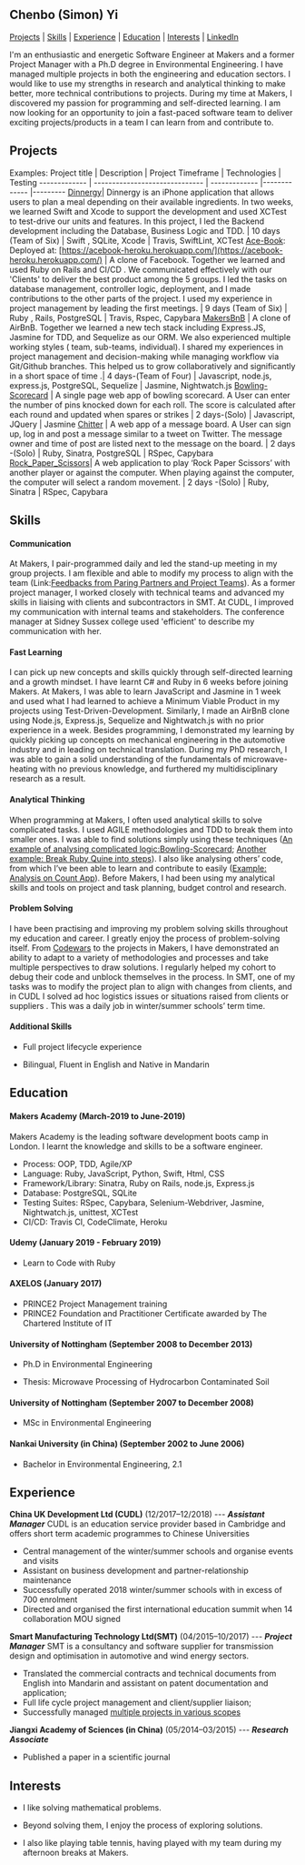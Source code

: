 ## Chenbo (Simon) Yi

[Projects](#projects) | [Skills](#skills) | [Experience](#experience) | [Education](#education) | [Interests](#interests) | [LinkedIn](https://www.linkedin.com/in/chenbo-yi-6084722b/)


I'm an enthusiastic and energetic Software Engineer at Makers and a former Project Manager with a Ph.D degree in Environmental Engineering. I have managed multiple projects in both the engineering and education sectors. I would like to use my strengths in research and analytical thinking to make better, more technical contributions to projects. During my time at Makers, I discovered my passion for programming and self-directed learning. I am now looking for an opportunity to join a fast-paced software team to deliver exciting projects/products in a team I can learn from and contribute to.


## Projects

Examples:
Project title | Description | Project Timeframe | Technologies | Testing
------------- | ------------------------------  | ------------- |------------- |---------
[Dinnergy](https://github.com/SimonChenboYi/dinnergy)| Dinnergy is an iPhone application that allows users to plan a meal depending on their available ingredients. In two weeks, we learned Swift and Xcode to support the development and used XCTest to test-drive our units and features. In this project, I led the Backend development including the Database, Business Logic and TDD. | 10 days (Team of Six) | Swift , SQLite, Xcode | Travis, SwiftLint, XCTest
[Ace-Book](https://github.com/SimonChenboYi/acebook-MVP): Deployed at: [https://acebook-heroku.herokuapp.com/](https://acebook-heroku.herokuapp.com/) | A clone of Facebook. Together we learned and used Ruby on Rails and CI/CD . We communicated effectively with our 'Clients' to deliver the best product among the 5 groups. I led the tasks on database management, controller logic, deployment, and I made contributions to the other parts of the project. I used my experience in project management by leading the first meetings. | 9 days (Team of Six) | Ruby , Rails, PostgreSQL | Travis, Rspec, Capybara
[MakersBnB](https://github.com/SimonChenboYi/MakersBnB) | A clone of AirBnB. Together we learned a new tech stack including Express.JS, Jasmine for TDD, and Sequelize as our ORM. We also experienced multiple working styles ( team, sub-teams, individual). I shared my experiences in project management and decision-making while managing workflow via Git/Github branches. This helped us to grow collaboratively and significantly in a short space of time .| 4 days-(Team of Four) | Javascript, node.js, express.js, PostgreSQL, Sequelize | Jasmine, Nightwatch.js
[Bowling-Scorecard](https://github.com/SimonChenboYi/bowling-challenge) | A single page web app of bowling scorecard. A User can enter the number of pins knocked down for each roll. The score is calculated after each round and updated when spares or strikes | 2 days-(Solo) | Javascript, JQuery | Jasmine
[Chitter](https://github.com/SimonChenboYi/chitter) | A web app of a message board. A User can sign up, log in and post a message similar to a tweet on Twitter. The message owner and time of post are listed next to the message on the board. | 2 days -(Solo) | Ruby, Sinatra, PostgreSQL | RSpec, Capybara
[Rock_Paper_Scissors](https://github.com/SimonChenboYi/rps-challenge)| A web application to play ‘Rock Paper Scissors’ with another player or against the computer. When playing against the computer, the computer will select a random movement. | 2 days -(Solo) | Ruby, Sinatra | RSpec, Capybara



## Skills



#### Communication



At Makers, I pair-programmed daily and led the stand-up meeting in my group projects. I am flexible and able to modify my process to align with the team (Link:[Feedbacks from Paring Partners and Project Teams](https://github.com/SimonChenboYi/CV/blob/master/Feedback.md)). As a former project manager, I worked closely with technical teams and advanced my skills in liaising with clients and subcontractors in SMT. At CUDL, I improved my communication with internal teams and stakeholders. The conference manager at Sidney Sussex college used 'efficient' to describe my communication with her.



#### Fast Learning

I can pick up new concepts and skills quickly through self-directed learning and a growth mindset. I have learnt C# and Ruby in 6 weeks before joining Makers. At Makers, I was able to learn JavaScript and Jasmine in 1 week and used what I had learned to achieve a Minimum Viable Product in my projects using Test-Driven-Development. Similarly, I made an AirBnB clone using Node.js, Express.js, Sequelize and Nightwatch.js with no prior experience in a week. Besides programming, I demonstrated my learning by quickly picking up concepts on mechanical engineering in the automotive industry and in leading on technical translation. During my PhD research, I was able to gain a solid understanding of the fundamentals of microwave-heating with no previous knowledge, and furthered my multidisciplinary research as a result.



#### Analytical Thinking

When programming at Makers, I often used analytical skills to solve complicated tasks. I used AGILE methodologies and TDD to break them into smaller ones. I was able to find solutions simply using these techniques ([An example of analysing complicated logic:Bowling-Scorecard](https://github.com/SimonChenboYi/bowling-challenge); [Another example: Break Ruby Quine into steps](https://medium.com/@ycb0001/my-first-ruby-quine-with-12-steps-207658c43c2b)). I also like analysing others’ code, from which I’ve been able to learn and contribute to easily ([Example: Analysis on Count App](https://medium.com/@ycb0001/learn-code-via-example-code-analysis-be90cfc2b9e)). Before Makers, I had been using my analytical skills and tools on project and task planning, budget control and research.



#### Problem Solving

I have been practising and improving my problem solving skills throughout my education and career. I greatly enjoy the process of problem-solving itself. From [Codewars](https://www.codewars.com/users/Simon%20Yi) to the projects in Makers, I have demonstrated an ability to adapt to a variety of methodologies and processes and take multiple perspectives to draw solutions. I regularly helped my cohort to debug their code and unblock themselves in the process. In SMT, one of my tasks was to modify the project plan to align with changes from clients, and in CUDL I solved ad hoc logistics issues or situations raised from clients or suppliers . This was a daily job in winter/summer schools’ term time.



#### Additional Skills

- Full project lifecycle experience

- Bilingual, Fluent in English and Native in Mandarin




## Education



#### Makers Academy (March-2019 to June-2019)
Makers Academy is the leading software development boots camp in London. I learnt the knowledge and skills to be a software engineer.
-  Process:  OOP, TDD, Agile/XP
-  Language: Ruby, JavaScript, Python, Swift, Html, CSS
-  Framework/Library: Sinatra, Ruby on Rails, node.js, Express.js
-  Database: PostgreSQL, SQLite
- Testing Suites: RSpec, Capybara, Selenium-Webdriver, Jasmine, Nightwatch.js, unittest, XCTest
- CI/CD: Travis CI, CodeClimate, Heroku


#### Udemy (January 2019 - February 2019)

- Learn to Code with Ruby

#### AXELOS (January 2017)

- PRINCE2 Project Management training
- PRINCE2 Foundation and Practitioner Certificate awarded by The Chartered Institute of IT



#### University of Nottingham (September 2008 to December 2013)

- Ph.D in Environmental Engineering

- Thesis: Microwave Processing of Hydrocarbon Contaminated Soil


#### University of Nottingham (September 2007 to December 2008)

- MSc in Environmental Engineering



#### Nankai University (in China) (September 2002 to June 2006)

- Bachelor in Environmental Engineering, 2.1



## Experience


**China UK Development Ltd (CUDL)** (12/2017–12/2018) --- ***Assistant Manager***
CUDL is an education service provider based in Cambridge and offers short term academic programmes to Chinese Universities
- Central management of the winter/summer schools and organise events and visits
- Assistant on business development and partner-relationship maintenance
- Successfully operated 2018 winter/summer schools with in excess of 700 enrolment
- Directed and organised the first international education summit when 14 collaboration MOU signed

**Smart Manufacturing Technology Ltd(SMT)** (04/2015–10/2017) --- ***Project Manager***
SMT is a consultancy and software supplier for transmission design and optimisation in automotive and wind energy sectors.

- Translated the commercial contracts and technical documents from English into Mandarin and assistant on patent documentation and application;
- Full life cycle project management and client/supplier liaison;
- Successfully managed [multiple projects in various scopes](https://github.com/SimonChenboYi/CV/blob/master/CV-Prior_to_software_engineer.pdf)

**Jiangxi Academy of Sciences (in China)** (05/2014–03/2015) --- ***Research Associate***

- Published a paper in a scientific journal



## Interests

-   I like solving mathematical problems.

-   Beyond solving them, I enjoy the process of exploring solutions.

-   I also like playing table tennis, having played with my team during my afternoon breaks at Makers.
